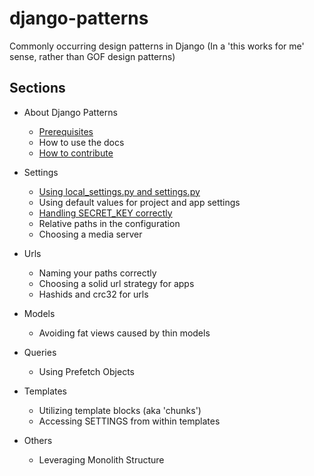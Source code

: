 # django-patterns
Commonly occurring design patterns in Django (In a 'this works for me' sense, rather than GOF design patterns)

## Sections

- About Django Patterns
    - [Prerequisites](documentation/Prerequisites/README.md)
    - How to use the docs
    - [How to contribute](CONTRIBUTING.md)

- Settings
    - [Using local_settings.py and settings.py](documentation/Settings/1-using-local_settings-py-and-settings-py/README.md)
    - Using default values for project and app settings
    - [Handling SECRET_KEY correctly](documentation/Settings/2-handling-secret-key-correctly/README.md)
    - Relative paths in the configuration
    - Choosing a media server

- Urls
    - Naming your paths correctly
    - Choosing a solid url strategy for apps
    - Hashids and crc32 for urls

- Models
    - Avoiding fat views caused by thin models

- Queries
    - Using Prefetch Objects

- Templates
    - Utilizing template blocks (aka 'chunks')
    - Accessing SETTINGS from within templates

- Others
    - Leveraging Monolith Structure
